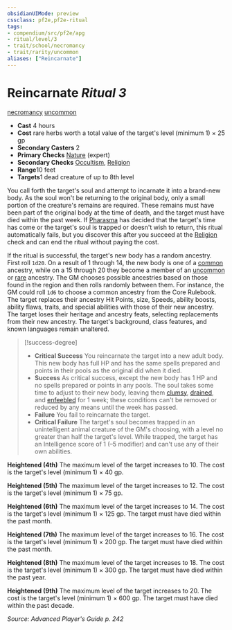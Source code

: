 ```yaml
---
obsidianUIMode: preview
cssclass: pf2e,pf2e-ritual
tags:
- compendium/src/pf2e/apg
- ritual/level/3
- trait/school/necromancy
- trait/rarity/uncommon
aliases: ["Reincarnate"]
---
```

# Reincarnate *Ritual 3*  
[necromancy](necromancy.md)  [uncommon](uncommon.md)  

- **Cast** 4 hours
- **Cost** rare herbs worth a total value of the target's level (minimum 1) × 25 gp
- **Secondary Casters** 2
- **Primary Checks** [Nature](../../skills.md#Nature) (expert)
- **Secondary Checks** [Occultism](../../skills.md#Occultism), [Religion](../../skills.md#Religion)
- **Range**10 feet
- **Targets**1 dead creature of up to 8th level

You call forth the target's soul and attempt to incarnate it into a brand-new body. As the soul won't be returning to the original body, only a small portion of the creature's remains are required. These remains must have been part of the original body at the time of death, and the target must have died within the past week. If [Pharasma](../../setting/deities/pharasma.md) has decided that the target's time has come or the target's soul is trapped or doesn't wish to return, this ritual automatically fails, but you discover this after you succeed at the [Religion](../../skills.md#Religion) check and can end the ritual without paying the cost.

If the ritual is successful, the target's new body has a random ancestry. First roll `1d20`. On a result of 1 through 14, the new body is one of a [common](common.md) ancestry, while on a 15 through 20 they become a member of an [uncommon](uncommon.md) or [rare](rare.md) ancestry. The GM chooses possible ancestries based on those found in the region and then rolls randomly between them. For instance, the GM could roll `1d6` to choose a common ancestry from the Core Rulebook. The target replaces their ancestry Hit Points, size, Speeds, ability boosts, ability flaws, traits, and special abilities with those of their new ancestry. The target loses their heritage and ancestry feats, selecting replacements from their new ancestry. The target's background, class features, and known languages remain unaltered.

> [!success-degree] 
> - **Critical Success** You reincarnate the target into a new adult body. This new body has full HP and has the same spells prepared and points in their pools as the original did when it died.
> - **Success** As critical success, except the new body has 1 HP and no spells prepared or points in any pools. The soul takes some time to adjust to their new body, leaving them [clumsy](conditions.md#Clumsy), [drained](conditions.md#Drained), and [enfeebled](conditions.md#Enfeebled) for 1 week; these conditions can't be removed or reduced by any means until the week has passed.
> - **Failure** You fail to reincarnate the target.
> - **Critical Failure** The target's soul becomes trapped in an unintelligent animal creature of the GM's choosing, with a level no greater than half the target's level. While trapped, the target has an Intelligence score of 1 (–5 modifier) and can't use any of their own abilities.

**Heightened (4th)** The maximum level of the target increases to 10. The cost is the target's level (minimum 1) × 40 gp.

**Heightened (5th)** The maximum level of the target increases to 12. The cost is the target's level (minimum 1) × 75 gp.

**Heightened (6th)** The maximum level of the target increases to 14. The cost is the target's level (minimum 1) × 125 gp. The target must have died within the past month.

**Heightened (7th)** The maximum level of the target increases to 16. The cost is the target's level (minimum 1) × 200 gp. The target must have died within the past month.

**Heightened (8th)** The maximum level of the target increases to 18. The cost is the target's level (minimum 1) × 300 gp. The target must have died within the past year.

**Heightened (9th)** The maximum level of the target increases to 20. The cost is the target's level (minimum 1) × 600 gp. The target must have died within the past decade.

*Source: Advanced Player's Guide p. 242*